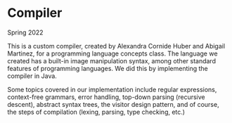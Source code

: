 # Compiler
Spring 2022

This is a custom compiler, created
by Alexandra Cornide Huber and Abigail Martinez,
for a programming language concepts class.
The language we created has a built-in image manipulation syntax, among other standard features of programming languages.
We did this by implementing the compiler in Java.

Some topics covered in our implementation include regular expressions, context-free grammars, error handling,
top-down parsing (recursive descent), abstract syntax trees, the visitor design pattern, and of course, the steps of compilation
(lexing, parsing, type checking, etc.)

